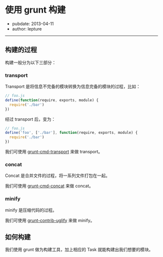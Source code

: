 # 使用 grunt 构建

- pubdate: 2013-04-11
- author: lepture

-----

## 构建的过程

构建一般分为以下三部分：

### transport

Transport 是将信息不完备的模块转换为信息完备的模块的过程，比如：

```js
// foo.js
define(function(require, exports, module) {
  require('./bar')
})
```

经过 transport 后，变为：

```js
// foo.js
define('foo', ['./bar'], function(require, exports, module) {
  require('./bar')
})
```

我们可使用 [grunt-cmd-transport](https://github.com/spmjs/grunt-cmd-transport) 来做 transport。


### concat

Concat 是合并文件的过程，将一系列文件打包在一起。

我们可使用 [grunt-cmd-concat](https://github.com/spmjs/grunt-cmd-concat) 来做 concat。


### minify

minify 是压缩代码的过程。

我们可使用 [grunt-contrib-uglify](https://github.com/gruntjs/grunt-contrib-uglify) 来做 minify。

## 如何构建

我们使用 grunt 做为构建工具，加上相应的 Task 就能构建出我们想要的模块。